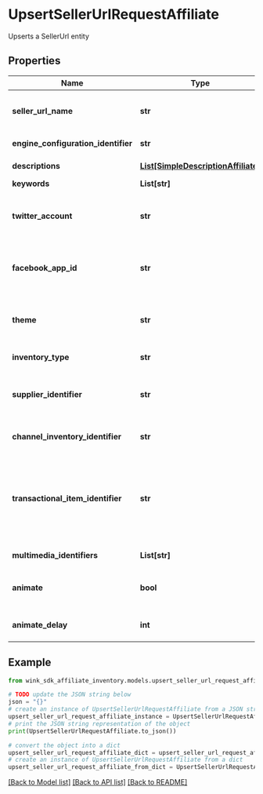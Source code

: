 # UpsertSellerUrlRequestAffiliate

Upserts a SellerUrl entity

## Properties

Name | Type | Description | Notes
------------ | ------------- | ------------- | -------------
**seller_url_name** | **str** | Descriptive name of this url for seller use only | 
**engine_configuration_identifier** | **str** | Customization identifier | 
**descriptions** | [**List[SimpleDescriptionAffiliate]**](SimpleDescriptionAffiliate.md) | Localized link descriptions | 
**keywords** | **List[str]** | Keywords | 
**twitter_account** | **str** | Twitter account is used with OpenGraph data | [optional] 
**facebook_app_id** | **str** | Facebook APP ID is used with OpenGraph data | [optional] 
**theme** | **str** | Url theme controls the look and feel of the ad banner. | 
**inventory_type** | **str** | Inventory type | 
**supplier_identifier** | **str** | The entity supplying the blocking. Usually a hotel. | 
**channel_inventory_identifier** | **str** | Selected blocking record | 
**transactional_item_identifier** | **str** | The transactional item to retrieve pricing for. If left empty, will find the cheapest priced item. | 
**multimedia_identifiers** | **List[str]** | Cloudinary identifiers | 
**animate** | **bool** | Create an animated gif instead of a list of images | [optional] [default to False]
**animate_delay** | **int** | Animation delay in milliseconds | [optional] [default to -1]

## Example

```python
from wink_sdk_affiliate_inventory.models.upsert_seller_url_request_affiliate import UpsertSellerUrlRequestAffiliate

# TODO update the JSON string below
json = "{}"
# create an instance of UpsertSellerUrlRequestAffiliate from a JSON string
upsert_seller_url_request_affiliate_instance = UpsertSellerUrlRequestAffiliate.from_json(json)
# print the JSON string representation of the object
print(UpsertSellerUrlRequestAffiliate.to_json())

# convert the object into a dict
upsert_seller_url_request_affiliate_dict = upsert_seller_url_request_affiliate_instance.to_dict()
# create an instance of UpsertSellerUrlRequestAffiliate from a dict
upsert_seller_url_request_affiliate_from_dict = UpsertSellerUrlRequestAffiliate.from_dict(upsert_seller_url_request_affiliate_dict)
```
[[Back to Model list]](../README.md#documentation-for-models) [[Back to API list]](../README.md#documentation-for-api-endpoints) [[Back to README]](../README.md)


